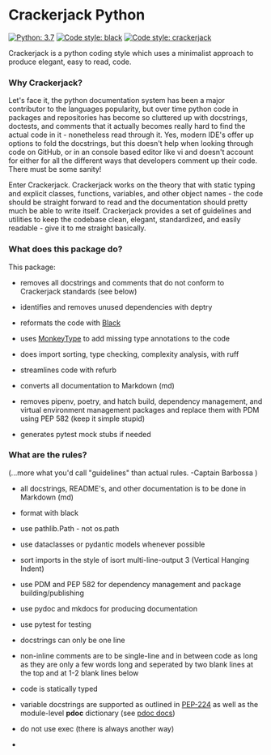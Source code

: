 # Crackerjack Python

[![Python: 3.7](https://img.shields.io/badge/python-3.11%2B-blue)](https://docs.python.org/3/)
[![Code style: black](https://img.shields.io/badge/code%20style-black-000000.svg)](https://github.com/ambv/black)
[![Code style: crackerjack](https://img.shields.io/badge/code%20style-crackerjack-000042)](https://github.com/lesleslie/crackerjack)

Crackerjack is a python coding style which uses a minimalist approach to produce elegant, easy to read, code.

### **Why Crackerjack?**

Let's face it, the python documentation system has been a major contributor to the
languages popularity, but over time python code in packages and repositories has
become so cluttered up with docstrings, doctests, and comments that it actually
becomes really hard to find the actual code in it - nonetheless read through it.
Yes, modern IDE's offer up options to fold the docstrings, but this doesn't help
when looking through code on GitHub, or in an console based editor like vi and
doesn't account for either for all the different ways that developers comment
up their code. There must be some sanity!

Enter Crackerjack. Crackerjack works on the theory that with static typing and explicit classes,
functions, variables, and other object names - the code should be
straight forward to read and the documentation should pretty much be able to write
itself. Crackerjack provides a set of guidelines and utilities to keep the codebase clean, elegant, standardized, and
easily readable - give it to me straight basically.

### **What does this package do?**

This package:

- removes all docstrings and comments that
  do not conform to Crackerjack standards (see below)

- identifies and removes unused dependencies with deptry

- reformats the code with [Black](https://github.com/ambv/black)

- uses [MonkeyType](https://monkeytype.readthedocs.io/en/stable/) to add missing type
  annotations to the code

- does import sorting, type checking, complexity analysis, with ruff

- streamlines code with refurb

- converts all documentation to Markdown (md)

- removes pipenv, poetry, and hatch build, dependency management, and virtual environment
  management packages and replace them with PDM using PEP 582 (keep it simple stupid)

- generates pytest mock stubs if needed

### **What are the rules?**

(...more what you'd call "guidelines" than actual rules. -Captain Barbossa )

- all docstrings, README's, and other documentation is to be done in Markdown (md)

- format with black

- use pathlib.Path - not os.path

- use dataclasses or pydantic models whenever possible

- sort imports in the style of isort multi-line-output 3 (Vertical Hanging Indent)

- use PDM and PEP 582 for dependency management and package building/publishing

- use pydoc and mkdocs for producing documentation

- use pytest for testing

- docstrings can only be one line

- non-inline comments are to be single-line and in between code as
  long as they are only a few words long and seperated by two blank lines at the top
  and at 1-2 blank lines below

- code is statically typed

- variable docstrings are supported as outlined in
  [PEP-224](https://www.python.org/dev/peps/pep-0224/) as well as the module-level
  __pdoc__ dictionary (see [pdoc docs](
  https://pdoc3.github.io/pdoc/doc/pdoc/#overriding-docstrings-with-__pdoc__))

- do not use exec (there is always another way)


-
